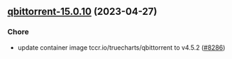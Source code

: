 

## [qbittorrent-15.0.10](https://github.com/truecharts/charts/compare/qbittorrent-15.0.9...qbittorrent-15.0.10) (2023-04-27)

### Chore

- update container image tccr.io/truecharts/qbittorrent to v4.5.2 ([#8286](https://github.com/truecharts/charts/issues/8286))
  
  